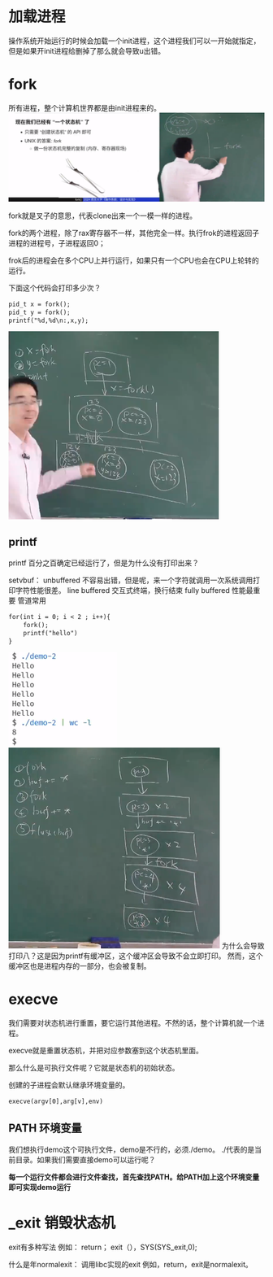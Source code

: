 # 加载进程
操作系统开始运行的时候会加载一个init进程，这个进程我们可以一开始就指定，但是如果开init进程给删掉了那么就会导致u出错。

# fork
所有进程，整个计算机世界都是由init进程来的。
![Alt text](image-32.png)

fork就是叉子的意思，代表clone出来一个一模一样的进程。

fork的两个进程，除了rax寄存器不一样，其他完全一样。执行frok的进程返回子进程的进程号，子进程返回0；

frok后的进程会在多个CPU上并行运行，如果只有一个CPU也会在CPU上轮转的运行。

下面这个代码会打印多少次？
```
pid_t x = fork();
pid_t y = fork();
printf("%d,%d\n:,x,y);
```

![Alt text](image-33.png)

## printf
printf 百分之百确定已经运行了，但是为什么没有打印出来？

setvbuf：
unbuffered      不容易出错，但是呢，来一个字符就调用一次系统调用打印字符性能很差。
line buffered   交互式终端，换行结束
fully buffered  性能最重要 管道常用

```
for(int i = 0; i < 2 ; i++){
    fork();
    printf("hello")
}
```

![Alt text](image-34.png)
![Alt text](image-35.png)
为什么会导致打印八？这是因为printf有缓冲区，这个缓冲区会导致不会立即打印。 然而，这个缓冲区也是进程内存的一部分，也会被复制。


# execve
我们需要对状态机进行重置，要它运行其他进程。不然的话，整个计算机就一个进程。

execve就是重置状态机，并把对应参数塞到这个状态机里面。

那么什么是可执行文件呢？它就是状态机的初始状态。

创建的子进程会默认继承环境变量的。

```
execve(argv[0],arg[v],env)
```

## PATH 环境变量
我们想执行demo这个可执行文件，demo是不行的，必须./demo。 ./代表的是当前目录。如果我们需要直接demo可以运行呢？

**每一个运行文件都会进行文件查找，首先查找PATH。给PATH加上这个环境变量即可实现demo运行**

# _exit 销毁状态机
exit有多种写法
例如： return； exit（），SYS(SYS_exit,0);

什么是年normalexit： 调用libc实现的exit 例如，return，exit是normalexit。